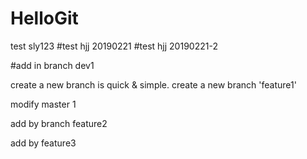 # HelloGit

test sly123
#test hjj 20190221
#test hjj 20190221-2

#add in branch dev1

create a new branch is quick & simple.
create a new branch 'feature1'


modify master  1

add by branch feature2

add by feature3
